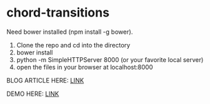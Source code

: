 chord-transitions
=================

Need bower installed (npm install -g bower).

1. Clone the repo and cd into the directory
3. bower install
4. python -m SimpleHTTPServer 8000 (or your favorite local server)
5. open the files in your browser at localhost:8000

BLOG ARTICLE HERE: <a href="http://www.delimited.io/blog/2014/11/18/interactive-chord-diagrams-in-d3">LINK</a>

DEMO HERE: <a href="http://projects.delimited.io/experiments/chord-transitions/demos/trade.html">LINK</a>
